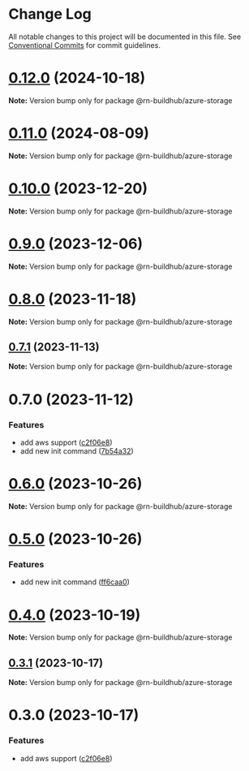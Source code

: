 # Change Log

All notable changes to this project will be documented in this file.
See [Conventional Commits](https://conventionalcommits.org) for commit guidelines.

# [0.12.0](https://github.com/xtreamsrl/react-native-build-hub/compare/v0.11.0...v0.12.0) (2024-10-18)

**Note:** Version bump only for package @rn-buildhub/azure-storage





# [0.11.0](https://github.com/xtreamsrl/react-native-build-hub/compare/v0.10.2...v0.11.0) (2024-08-09)

**Note:** Version bump only for package @rn-buildhub/azure-storage





# [0.10.0](https://github.com/xtreamsrl/react-native-build-hub/compare/v0.9.0...v0.10.0) (2023-12-20)

**Note:** Version bump only for package @rn-buildhub/azure-storage





# [0.9.0](https://github.com/xtreamsrl/react-native-build-hub/compare/v0.8.0...v0.9.0) (2023-12-06)

**Note:** Version bump only for package @rn-buildhub/azure-storage





# [0.8.0](https://github.com/xtreamsrl/react-native-build-hub/compare/v0.7.2...v0.8.0) (2023-11-18)

**Note:** Version bump only for package @rn-buildhub/azure-storage





## [0.7.1](https://github.com/xtreamsrl/react-native-build-hub/compare/v0.7.0...v0.7.1) (2023-11-13)

**Note:** Version bump only for package @rn-buildhub/azure-storage





# 0.7.0 (2023-11-12)


### Features

* add aws support ([c2f06e8](https://github.com/xtreamsrl/react-native-build-hub/commit/c2f06e816dea74e9194d9d9f85e6f02884807ca0))
* add new init command ([7b54a32](https://github.com/xtreamsrl/react-native-build-hub/commit/7b54a321a1447907fc697a73958205e7cbc3e24b))





# [0.6.0](https://github.com/xtreamsrl/react-native-build-hub/compare/v0.5.0...v0.6.0) (2023-10-26)

**Note:** Version bump only for package @rn-buildhub/azure-storage





# [0.5.0](https://github.com/xtreamsrl/react-native-build-hub/compare/v0.3.0...v0.5.0) (2023-10-26)


### Features

* add new init command ([ff6caa0](https://github.com/xtreamsrl/react-native-build-hub/commit/ff6caa045979b56b0a3b6e2a730302b8306651cc))





# [0.4.0](https://github.com/xtreamsrl/react-native-build-hub/compare/v0.3.1...v0.4.0) (2023-10-19)

**Note:** Version bump only for package @rn-buildhub/azure-storage





## [0.3.1](https://github.com/xtreamsrl/react-native-build-hub/compare/v0.3.0...v0.3.1) (2023-10-17)

**Note:** Version bump only for package @rn-buildhub/azure-storage





# 0.3.0 (2023-10-17)


### Features

* add aws support ([c2f06e8](https://github.com/xtreamsrl/react-native-build-hub/commit/c2f06e816dea74e9194d9d9f85e6f02884807ca0))

